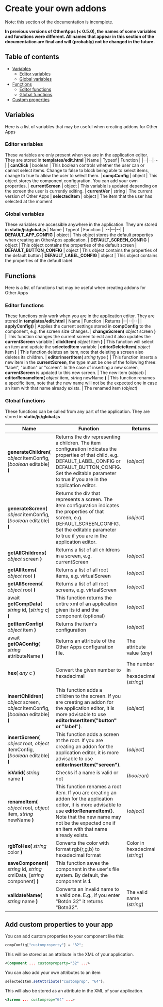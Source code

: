 # Create your own addons
Note: this section of the documentation is incomplete.

**In previous versions of OtherApps (< 0.5.0), the names of some variables and functions were different. All names that appear in this section of the documentation are final and will (probably) not be changed in the future.**

## Table of contents
- [Variables](#variables)
    - [Editor variables](#editor-variables)
    - [Global variables](#global-variables)
- [Functions](#functions)
    - [Editor functions](#editor-functions)
    - [Global functions](#global-functions)
- [Custom properties](#add-custom-properties-to-your-app)

## Variables
Here is a list of variables that may be useful when creating addons for Other Apps
### Editor variables
These variables are only present when you are in the application editor. They are stored in **templates/edit.html**
| Name | Typeof | Function |
|--|--|--|
| **canClick** | boolean | This boolean controls whether the user can or cannot select items. Change to false to block being able to select items, change to true to allow the user to select them.
| **compConfig** | object | This object stores the component configuration. You can add your own properties.
| **currentScreen** | object | This variable is updated depending on the screen the user is currently editing.
| **currentVer** | string | The current version of Other Apps
| **selectedItem** | object | The item that the user has selected at the moment

### Global variables
These variables are accessible anywhere in the application. They are stored in **static/js/global.js**
| Name | Typeof | Function |
|--|--|--|
| **DEFAULT_APP_CONFIG** | object | This object stores the default properties when creating an OtherApps application.
| **DEFAULT_SCREEN_CONFIG** | object | This object contains the properties of the default screen
| **DEFAULT_BUTTON_CONFIG** | object | This object contains the properties of the default button
| **DEFAULT_LABEL_CONFIG** | object | This object contains the properties of the default label

## Functions
Here is a list of functions that may be useful when creating addons for Other Apps
### Editor functions
These functions only work when you are in the application editor. They are stored in **templates/edit.html**
| Name | Function | Returns
|--|--|--|
| **applyConfig()** | Applies the current settings stored in **compConfig** to the component, e.g. the screen size changes.
| **changeScreen(** *object* screen **)** | This function changes the current screen to edit and it also updates the **currentScreen** variable
| **clickItem(** *object* item **)** | This function will select an item and update the **selectedItem** variable
| **editorDeleteItem(** *object* item **)** | This function deletes an item, note that deleting a screen also deletes its children.
| **editorInsertItem(** *string* type **)** | This function inserts a new item in the **currentScreen**, the type must be one of the following three: "label", "button" or "screen". In the case of inserting a new screen, **currentScreen** is updated to this new screen. | The new item (*object*)
| **editorRenameItem(** *object* item, *string* newName **)** | This function renames a specific item, note that the new name will not be the expected one in case an item with that name already exists. | The renamed item (*object*)

### Global functions
These functions can be called from any part of the application. They are stored in **static/js/global.js**

| Name | Function | Returns
|--|--|--|
| **generateChildren(** *object* itemConfig, [*boolean* editable] **)** | Returns the div representing a children. The item configuration indicates the properties of that child, e.g. DEFAULT_LABEL_CONFIG or DEFAULT_BUTTON_CONFIG. Set the editable parameter to true if you are in the application editor. | (*object*)
| **generateScreen(** *object* itemConfig, [*boolean* editable]  **)** | Returns the div that represents a screen. The item configuration indicates the properties of that screen, e.g. DEFAULT_SCREEN_CONFIG. Set the editable parameter to true if you are in the application editor. | (*object*)
| **getAllChildrens(** *object* screen **)** | Returns a list of all childrens in a screen, e.g. currentScreen | (*object*)
| **getAllItems(** *object* root **)** | Returns a list of all root items, e.g. virtualScreen | (*object*)
| **getAllScreens(** *object* root **)** | Returns a list of all root screens, e.g. virtualScreen | (*object*)
| await **getCompData(** *string* id, [*string* c] **)** | This function returns the entire xml of an application given its id and the component (optional) | (*object*)
| **getItemConfig(** *object* item **)** | Returns the item's configuration | (*object*)
| await **getOAConfig(** *string* attributeName **)** | Returns an attribute of the Other Apps configuration file. | The attribute value (*any*)
| **hex(** *any* c **)** | Convert the given number to hexadecimal | The number in hexadecimal (*string*)
| **insertChildren(** *object* screen, *object* itemConfig, [*boolean* editable] **)** | This function adds a children to the screen. If you are creating an addon for the application editor, it is more advisable to use **editorInsertItem("button" or "label")**. | (*object*)
| **insertScreen(** *object* root, *object* itemConfig, [*boolean* editable] **)** | This function adds a screen at the root. If you are creating an addon for the application editor, it is more advisable to use **editorInsertItem("screen")**. | (*object*)
| **isValid(** *string* name **)** | Checks if a name is valid or not | (*boolean*)
| **renameItem(** *object* root, *object* item, *string* newName **)** | This function renames a root item. If you are creating an addon for the application editor, it is more advisable to use **editorRenameItem()**. Note that the new name may not be the expected one if an item with that name already exists. | (*object*)
| **rgbToHex(** *string* color **)** | Converts the color with format rgb(r,g,b) to hexadecimal format | Color in hexadecimal (*string*)
| **saveComponent(** *string* id, *string* xmlData, [*string* component] **)** | This function saves the component in the user's file system. By default, the component is **1** |
| **validateName(** *string* name **)** | Converts an invalid name to a valid one. E.g., if you enter "Botón 32" it returns "Botn32". | The valid name (*string*)


## Add custom properties to your app
You can add custom properties to your component like this:
```js
compConfig["customproperty"] = "32";
```
This will be stored as an attribute in the XML of your application.
```xml
<Component ... customproperty="32" ...>
```
You can also add your own attributes to an item
```js
selectedItem.setAttribute("customprop", "64");
```
This will also be stored as an attribute in the XML of your application.
```xml
<Screen ... customprop="64" ...>
```